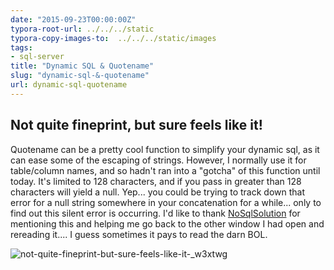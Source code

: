 ```yaml
---
date: "2015-09-23T00:00:00Z"
typora-root-url: ../../../static
typora-copy-images-to:  ../../../static/images
tags:
- sql-server
title: "Dynamic SQL & Quotename"
slug: "dynamic-sql-&-quotename"
url: dynamic-sql-quotename
---
```


## Not quite fineprint, but sure feels like it!

Quotename can be a pretty cool function to simplify your dynamic sql, as it can ease some of the escaping of strings.
However, I normally use it for table/column names, and so hadn't ran into a "gotcha" of this function until today.
It's limited to 128 characters, and if you pass in greater than 128 characters will yield a null.
Yep... you could be trying to track down that error for a null string somewhere in your concatenation for a while... only to find out this silent error is occurring.
I'd like to thank [NoSqlSolution](http://nosqlsolution.blogspot.com/2012/07/problems-with-quotename.html) for mentioning this and helping me go back to the other window I had open and rereading it.... I guess sometimes it pays to read the darn BOL.

![not-quite-fineprint-but-sure-feels-like-it-_w3xtwg](/images/not-quite-fineprint-but-sure-feels-like-it-_w3xtwg.png)
